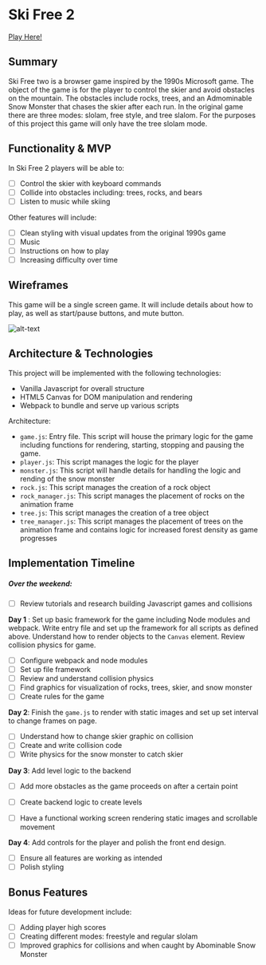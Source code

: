 # Ski Free 2
[Play Here!](https://briemcnally.github.io/Ski-Free-2/)
## Summary

Ski Free two is a browser game inspired by the 1990s Microsoft game. The object of the game is for the player to control the skier and avoid obstacles on the mountain. The obstacles include rocks, trees, and an Admominable Snow Monster that chases the skier after each run. In the original game there are three modes: slolam, free style, and tree slalom. For the purposes of this project this game will only have the tree slolam mode.


## Functionality & MVP
In Ski Free 2 players will be able to:
- [ ] Control the skier with keyboard commands
- [ ] Collide into obstacles including: trees, rocks, and bears
- [ ] Listen to music while skiing

Other features will include:
- [ ] Clean styling with visual updates from the original 1990s game
- [ ] Music
- [ ] Instructions on how to play
- [ ] Increasing difficulty over time

## Wireframes
This game will be a single screen game. It will include details about how to play, as well as start/pause buttons, and mute button.

![alt-text](https://i.imgur.com/9kfZ1A1.gif)

## Architecture & Technologies
This project will be implemented with the following technologies:
* Vanilla Javascript for overall structure
* HTML5 Canvas for DOM manipulation and rendering
* Webpack to bundle and serve up various scripts

Architecture:
* `game.js`: Entry file. This script will house the primary logic for the game including functions for rendering, starting, stopping and pausing the game.
* `player.js`: This script manages the logic for the player
* `monster.js`: This script will handle details for handling the logic and rending of the snow monster
* `rock.js`: This script manages the creation of a rock object
* `rock_manager.js`: This script manages the placement of rocks on the animation frame
* `tree.js`: This script manages the creation of a tree object
* `tree_manager.js`: This script manages the placement of trees on the animation frame and contains logic for increased forest density as game progresses

## Implementation Timeline

##### Over the weekend:
- [ ] Review tutorials and research building Javascript games and collisions

**Day 1** : Set up basic framework for the game including Node modules and webpack. Write entry file and set up the framework for all scripts as defined above. Understand how to render objects to the `Canvas` element. Review collision physics for game.
- [ ] Configure webpack and node modules
- [ ] Set up file framework
- [ ] Review and understand collision physics
- [ ] Find graphics for visualization of rocks, trees, skier, and snow monster
- [ ] Create rules for the game

**Day 2**: Finish the `game.js` to render with static images and set up set interval to change frames on page.
- [ ] Understand how to change skier graphic on collision
- [ ] Create and write collision code
- [ ] Write physics for the snow monster to catch skier

**Day 3**: Add level logic to the backend
- [ ] Add more obstacles as the game proceeds on after a certain point
- [ ] Create backend logic to create levels
- [ ] Have a functional working screen rendering static images and scrollable movement


**Day 4**: Add controls for the player and polish the front end design.
- [ ] Ensure all features are working as intended
- [ ] Polish styling

## Bonus Features
Ideas for future development include:
- [ ] Adding player high scores
- [ ] Creating different modes: freestyle and regular slolam
- [ ] Improved graphics for collisions and when caught by Abominable Snow Monster
